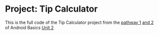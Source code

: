 Project: Tip Calculator
========================

This is the full code of the Tip Calculator project from the [pathway 1](https://developer.android.com/courses/pathways/android-basics-kotlin-unit-2-pathway-1) [and 2](https://developer.android.com/courses/pathways/android-basics-kotlin-unit-2-pathway-2) of Android Basics [Unit 2](https://developer.android.com/courses/android-basics-kotlin/unit-2)
